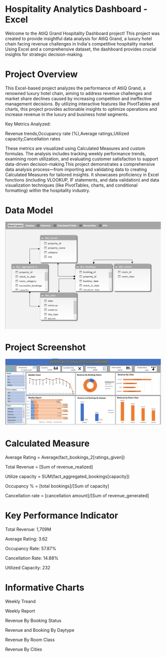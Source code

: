# Hospitality Analytics Dashboard - Excel
Welcome to the AtliQ Grand Hospitality Dashboard project! This project was created to provide insightful data analysis for AtliQ Grand, a luxury hotel chain facing revenue challenges in India's competitive hospitality market. Using Excel and a comprehensive dataset, the dashboard provides crucial insights for strategic decision-making.

# Project Overview
This Excel-based project analyzes the performance of AtliQ Grand, a renowned luxury hotel chain, aiming to address revenue challenges and market share declines caused by increasing competition and ineffective management decisions. By utilizing interactive features like PivotTables and charts, this project provides actionable insights to optimize operations and increase revenue in the luxury and business hotel segments.

Key Metrics Analyzed:

Revenue trends,Occupancy rate (%),Average ratings,Utilized capacity,Cancellation rates

These metrics are visualized using Calculated Measures and custom formulas. The analysis includes tracking weekly performance trends, examining room utilization, and evaluating customer satisfaction to support data-driven decision-making.This project demonstrates a comprehensive data analysis process—from importing and validating data to creating Calculated Measures for tailored insights. It showcases proficiency in Excel functions (including VLOOKUP, IF statements, and data validation) and data visualization techniques (like PivotTables, charts, and conditional formatting) within the hospitality industry.

# Data Model
![image alt](https://github.com/Saktalmale16/Excel_dashboard_project-3/blob/6bcfdc1e90fa676f493f8c6c236f9ecec7c4c8fb/Data%20Model.PNG)

# Project Screenshot

![image alt](https://github.com/Saktalmale16/Excel_dashboard_project-3/blob/613240ec11ab3fec58ed614aafe002647a66b48d/Excel%20Dashboard.PNG)

# Calculated Measure

Average Rating = Average(fact_bookings_2[ratings_given])

Total Revenue = [Sum of revenue_realized]

Utilize capacity = SUM(fact_aggregated_bookings[capacity])

Occupancy % = [total bookings]/[Sum of capacity]

Cancellation rate = [cancellation amount]/[Sum of revenue_generated]




# Key Performance Indicator

Total Revenue: 1,709M

Average Rating: 3.62

Occupancy Rate: 57.87%

Cancellation Rate: 14.88%

Utilized Capacity: 232

# Informative Charts

Weekly Treand

Weekly Report

Revenue By Booking Status

Revenue and Booking By Daytype

Revenue By Room Class

Revenue By Cities
